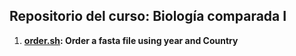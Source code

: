 ## Repositorio del curso: Biología comparada I ##

1. **[order.sh](https://github.com/dpabon/bio_comparada/blob/master/order.sh): Order a fasta file using year and Country**
